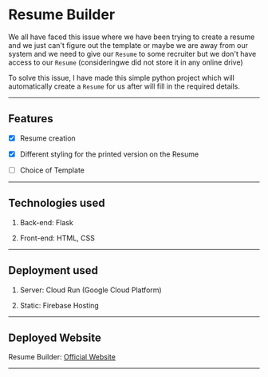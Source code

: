# Resume Builder

We all have faced this issue where we have been trying to create a resume and we just can't figure out the template or maybe we are away from our system and we need to give our `Resume` to some recruiter but we don't have access to our `Resume` (consideringwe did not store it in any online drive)

To solve this issue, I have made this simple python project which will automatically create a `Resume` for us after will fill in the required details.

---

## Features

- [x] Resume creation

- [x] Different styling for the printed version on the Resume

- [ ] Choice of Template

---

## Technologies used

1. Back-end: Flask

2. Front-end: HTML, CSS

---

## Deployment used

1. Server: Cloud Run (Google Cloud Platform)

2. Static: Firebase Hosting

---

## Deployed Website

Resume Builder: [Official Website](https://completeyourresume.firebaseapp.com/)

---